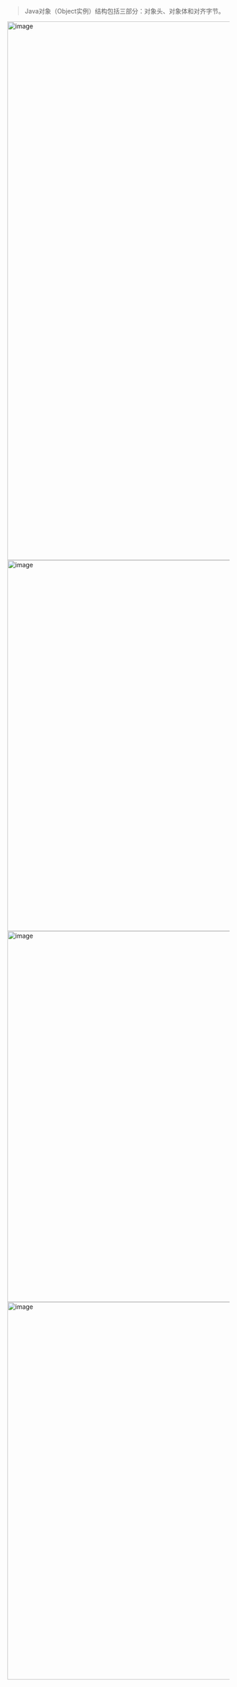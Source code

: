 > Java对象（Object实例）结构包括三部分：对象头、对象体和对齐字节。

<img width="1217" alt="image" src="https://user-images.githubusercontent.com/7061196/221348378-c5562865-4449-4bd4-a238-77652527e661.png">

<img width="838" alt="image" src="https://user-images.githubusercontent.com/7061196/221348522-dc3adb85-286f-447b-a8e7-1d4d6006d4e7.png">

<img width="838" alt="image" src="https://user-images.githubusercontent.com/7061196/221348537-299b7eb1-0c04-4d3b-bf2c-1e100a3095ce.png">

<img width="853" alt="image" src="https://user-images.githubusercontent.com/7061196/221348661-e7c562fd-5223-4a94-8e64-8e8f89ff701f.png">
